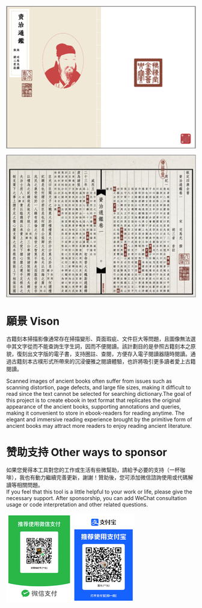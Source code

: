 

![image](https://github.com/shanleiguang/vBooks/blob/main/001.png)

![image](https://github.com/shanleiguang/vBooks/blob/main/002.png)

# 願景 Vison

古籍刻本掃描影像通常存在掃描變形、頁面瑕疵、文件巨大等問題，且圖像無法選中其文字從而不能查詢生字生詞，因而不便閱讀。該計劃目的是參照古籍刻本之原貌，復刻出文字版的電子書，支持圈註、查閱，方便存入電子閱讀器隨時閱讀。通過古籍刻本古樸形式所帶來的沉浸優雅之閱讀體驗，也許將吸引更多讀者愛上古籍閱讀。

Scanned images of ancient books often suffer from issues such as scanning distortion, page defects, and large file sizes, making it difficult to read since the text cannot be selected for searching dictionary.The goal of this project is to create ebook in text format that replicates the original appearance of the ancient books, supporting annotations and queries, making it convenient to store in ebook-readers for reading anytime. The elegant and immersive reading experience brought by the primitive form of ancient books may attract more readers to enjoy reading ancient literature.

# 赞助支持 Other ways to sponsor

如果您覺得本工具對您的工作或生活有些微幫助，請給予必要的支持（一杯咖啡），我也有動力繼續完善更新，謝謝！贊助後，您可添加微信諮詢使用或代碼解讀等相關問題。  
If you feel that this tool is a little helpful to your work or life, please give the necessary support. After sponsorship, you can add WeChat consultation usage or code interpretation and other related questions.

![image](https://github.com/shanleiguang/vBooks/blob/main/sponsor.png)
